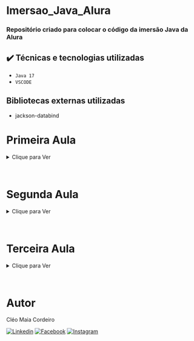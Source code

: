 # Imersao_Java_Alura
### Repositório criado para colocar o código da imersão Java da Alura

## ✔️ Técnicas e tecnologias utilizadas

- ``Java 17``
- ``VSCODE``

## Bibliotecas externas utilizadas
- jackson-databind


# Primeira Aula
<details>
  <summary>Clique para Ver </summary>

## Objetivos:

- 1°  Fazer um get na api do IMBD("No momento está offline")
- 2° Parsear os filmes para um JSON
- 3° Exibir o título, ano e classificação



## Resultado
<img src="./assets/Aula01.png">
</details>

<br>
<br>

# Segunda Aula 
<details>
  <summary>Clique para Ver</summary>
  
## Objetivos
- ~~Ler a documentação da classe abstrata InputStream.~~
- ~~Centralizar o texto na figurinha.~~
- Fazer um pacote no Whatsapp e/ou Telegram com as suas próprias figurinhas!
- ~~Criar diretório de saída das imagens, se ainda não existir.~~
- ~~Colocar outra fonte como a Comic Sans ou a Impact, a fonte usada em memes.~~
- Colocar uma imagem de você que está fazendo esse curso sorrindo, fazendo joinha!
- ~~Colocar contorno (outline) no texto da imagem.~~
- ~~Tratar as imagens retornadas pela API do IMDB para pegar uma imagem maior ao invés dos thumbnails. Opções: pegar a URL da imagem e remover o trecho mostrado durante a aula ou consumir o endpoint de posters da API do IMDB (mais trabalhoso), tratando o JSON retornado.~~
- ~~Fazer com que o texto da figurinha seja personalizado de acordo com as classificações do IMDB.~~
- Desafio supremo: usar alguma biblioteca de manipulação de imagens como OpenCV pra extrair imagem - principal e contorná-la.
(Faltou explicar melhor)

<br>

## Resultado
<img src="./assets/Aula02.gif">

</details>
<br>
<br>

# Terceira Aula 
<details>
  <summary>Clique para Ver</summary>

  ## Objetivos
  - Refatorar o código usando POO
  - Fazer um código reutilizável 
  - Adicionar API da Masa
  - Pegar urls de um enum

## Resultado
<img src="./assets/Aula03.png">

</details>
<br>
<br>

# Autor
Cléo Maia Cordeiro
</br>

[![Linkedin](https://img.shields.io/badge/LinkedIn-0077B5?style=for-the-badge&logo=linkedin&logoColor=white)](https://www.linkedin.com/in/cleocordeiro/)
[![Facebook](https://img.shields.io/badge/Facebook-1877F2?style=for-the-badge&logo=facebook&logoColor=white)](https://www.facebook.com/cleo.m.cordeiro/)
[![Instagram](https://img.shields.io/badge/Instagram-E4405F?style=for-the-badge&logo=instagram&logoColor=white)](https://www.instagram.com/cleomaiacordeiro/)

